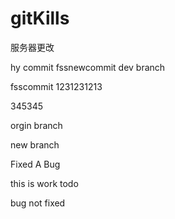 # gitKills
服务器更改

hy commit  fssnewcommit
dev branch

fsscommit
1231231213


345345

orgin branch

new branch


Fixed A Bug




this is work todo

bug not fixed

